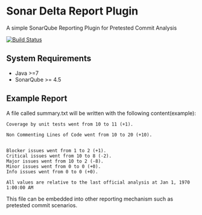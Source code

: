 # Sonar Delta Report Plugin

A simple SonarQube Reporting Plugin for Pretested Commit Analysis

[![Build Status](https://travis-ci.org/mirkosertic/sonardeltareport.svg?branch=master)](https://travis-ci.org/mirkosertic/sonardeltareport)

## System Requirements

* Java >=7
* SonarQube >= 4.5

## Example Report

A file called summary.txt will be written with the following content(example):

```
Coverage by unit tests went from 10 to 11 (+1).

Non Commenting Lines of Code went from 10 to 20 (+10).


Blocker issues went from 1 to 2 (+1).
Critical issues went from 10 to 8 (-2).
Major issues went from 10 to 2 (-8).
Minor issues went from 0 to 0 (+0).
Info issues went from 0 to 0 (+0).

All values are relative to the last official analysis at Jan 1, 1970 1:00:00 AM
```

This file can be embedded into other reporting mechanism such as pretested commit scenarios.
